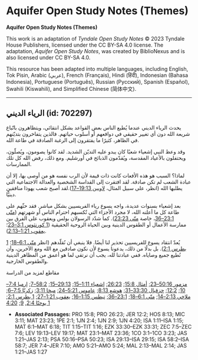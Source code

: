 # Aquifer Open Study Notes (Themes)

**Aquifer Open Study Notes (Themes)**

This work is an adaptation of *Tyndale Open Study Notes* © 2023 Tyndale House Publishers, licensed under the CC BY\-SA 4\.0 license. The adaptation, *Aquifer Open Study Notes*, was created by BiblioNexus and is also licensed under CC BY\-SA 4\.0\.

This resource has been adapted into multiple languages, including English, Tok Pisin, Arabic (عربي), French (Français), Hindi (हिंदी), Indonesian (Bahasa Indonesia), Portuguese (Português), Russian (Русский), Spanish (Español), Swahili (Kiswahili), and Simplified Chinese (简体中文).



--------------------------------

## الرياء الديني (id: 702297)

يحدث الرياء الديني عندما يُطيع الناس بعض القواعد بشكل انتقائي، ويتظاهرون باتّباع شريعة الله دون أي تغيير حقيقي في دوافعهم أو أسلوب حياتهم. فالذين يتفاخرون بتديّنهم في الظاهر، كثيرًا ما يفتقرون إلى الرغبة الصادقة في طاعة الله.

وقد وعظ النبي إشعياء شعبًا كان يبدو عليه التديّن الشديد. لقد كانوا يصومون، ويُصلّون، ويحتفلون بالأعياد المقدسة، ويُقدّمون الذبائح في أورشليم. ومع ذلك، رفض الله كل تلك الممارسات.

لماذا؟ السبب هو هذه الأفعات كانت ذات قيمة لأن الرب نفسه هو من أوصى بها، إلا أن عبادة الشعب لم تكن صادقة. لقد افتقرت إلى القداسة الشخصية والعدالة الاجتماعية التي يطلبها الله (انظر، على سبيل المثال، [لاويين 19:13–17](https://ref.ly/Lev19:13-Lev19:17)).لقد أصبح شعب يهوذا منافقين دينيًّا.

بعد إشعياء بسنوات عديدة، واجه يسوع رياء الفريسيين بشكل مباشر. فقد حثّهم على طاعة كل ما أعلنه الله، لا مجرد الأجزاء التي تُكسبهم احترام الناس أو شهرتهم ([متّى 23:1–36](https://ref.ly/Matt23:1-Matt23:36)، خاصة [متّى 23:23](https://ref.ly/Matt23:23)). كما شدّد الرسولان بولس ويعقوب على الفرق بين ممارسة الأعمال أو الطقوس الدينية وبين الحياة الروحية الحقيقية ([1 كورنثوس 3:1–23](https://ref.ly/1Cor3:1-1Cor3:23)؛ [يعقوب 1:21–2:13](https://ref.ly/Jas1:21-Jas2:13)).

يُعدّ انتقاد يسوع للفريسيين تحذير لنا أيضًا. فلا ينبغي أن نُقلّدهم (انظر [متّى 6:1–18](https://ref.ly/Matt6:1-Matt6:18)؛ [1 بطرس 2:1](https://ref.ly/1Pet2:1)). بل بدلًا من ذلك، يدعونا يسوع لأن نكون صادقين مع الله ومع الآخرين، وأن نُطيع جميع وصاياه. ففي عبادتنا لله، يجب أن نرتقي لما هو أعمق من المظاهر الدينية والطقوس الخارجية.

مقاطع لمزيد من الدراسة

[مزمور 50:16–23](https://ref.ly/Ps50:16-Ps50:23); [أمثال 15:8](https://ref.ly/Prov15:8); [26:23](https://ref.ly/Prov26:23); [إشعياء 1:11–15](https://ref.ly/Isa1:11-Isa1:15); [29:13–15](https://ref.ly/Isa29:13-Isa29:15); [58:2–7](https://ref.ly/Isa58:2-Isa58:7); [إرميا 7:4–10](https://ref.ly/Jer7:4-Jer7:10); [12:2](https://ref.ly/Jer12:2); [حزقيال 33:30–31](https://ref.ly/Ezek33:30-Ezek33:31); [هوشع 8:13](https://ref.ly/Hos8:13); [عاموس 5:21–24](https://ref.ly/Amos5:21-Amos5:24); [ميخا 3:11](https://ref.ly/Mic3:11); [زكريّا 7:5–6](https://ref.ly/Zech7:5-Zech7:6); [ملاخي 2:13–14](https://ref.ly/Mal2:13-Mal2:14); [متّى 6:1–18](https://ref.ly/Matt6:1-Matt6:18); [23:1–36](https://ref.ly/Matt23:1-Matt23:36); [تيطس 1:15–16](https://ref.ly/Titus1:15-Titus1:16); [يعقوب 1:21–27](https://ref.ly/Jas1:21-Jas1:27); [1 بطرس 2:1](https://ref.ly/1Pet2:1); [1 يوحنّا 2:4](https://ref.ly/1John2:4), [9](https://ref.ly/1John2:9); [4:20](https://ref.ly/1John4:20)

* **Associated Passages:** PRO 15:8; PRO 26:23; JER 12:2; HOS 8:13; MIC 3:11; MAT 23:23; 1PE 2:1; 1JN 2:4; 1JN 2:9; 1JN 4:20; ISA 1:11–ISA 1:15; MAT 6:1–MAT 6:18; TIT 1:15–TIT 1:16; EZK 33:30–EZK 33:31; ZEC 7:5–ZEC 7:6; LEV 19:13–LEV 19:17; MAT 23:1–MAT 23:36; 1CO 3:1–1CO 3:23; JAS 1:21–JAS 2:13; PSA 50:16–PSA 50:23; ISA 29:13–ISA 29:15; ISA 58:2–ISA 58:7; JER 7:4–JER 7:10; AMO 5:21–AMO 5:24; MAL 2:13–MAL 2:14; JAS 1:21–JAS 1:27

